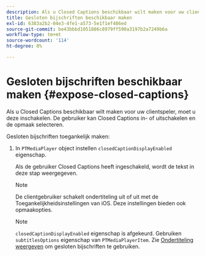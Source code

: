 ```yaml
---
description: Als u Closed Captions beschikbaar wilt maken voor uw clientspeler, moet u deze inschakelen. De gebruiker kan Closed Captions in- of uitschakelen en de opmaak selecteren.
title: Gesloten bijschriften beschikbaar maken
exl-id: 6383a2b2-04e3-4fe1-a573-5e1f1ef486ed
source-git-commit: be43bbbd1051886c8979ff590a3197b2a7249b6a
workflow-type: tm+mt
source-wordcount: '114'
ht-degree: 0%

---
```


# Gesloten bijschriften beschikbaar maken {#expose-closed-captions}

Als u Closed Captions beschikbaar wilt maken voor uw clientspeler, moet u deze inschakelen. De gebruiker kan Closed Captions in- of uitschakelen en de opmaak selecteren.

Gesloten bijschriften toegankelijk maken:

1. In `PTMediaPlayer` object instellen `closedCaptionDisplayEnabled` eigenschap.

   Als de gebruiker Closed Captions heeft ingeschakeld, wordt de tekst in deze stap weergegeven.

   >[!NOTE]
   >
   >De clientgebruiker schakelt ondertiteling uit of uit met de Toegankelijkheidsinstellingen van iOS. Deze instellingen bieden ook opmaakopties.

   >[!NOTE]
   >
   >`closedCaptionDisplayEnabled` eigenschap is afgekeurd. Gebruiken `subtitlesOptions` eigenschap van `PTMediaPlayerItem`. Zie [Ondertiteling weergeven](../../../tvsdk-3x-ios-prog/c-ios-closed-captioning-and-subtitles-ios/c-ios-closed-captioning-and-subtitles-reqts-ios/t-ios-subtitles-exposing-ios.md) om gesloten bijschriften te gebruiken.
